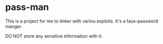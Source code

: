 # pass-man

This is a project for me to tinker with variou exploits.  It's a faux-password manger.

DO NOT store any sensitive information with it.
